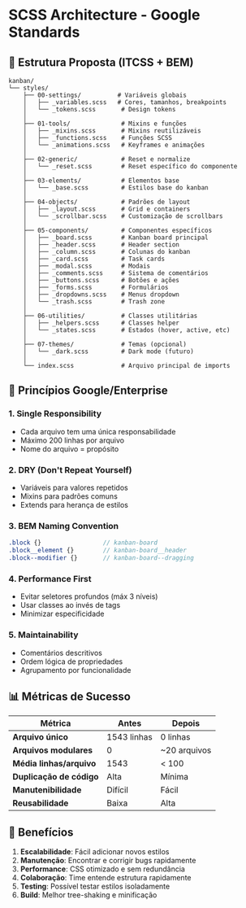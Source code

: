 # SCSS Architecture - Google Standards

## 📁 Estrutura Proposta (ITCSS + BEM)

```
kanban/
└── styles/
    ├── 00-settings/          # Variáveis globais
    │   ├── _variables.scss   # Cores, tamanhos, breakpoints
    │   └── _tokens.scss       # Design tokens
    │
    ├── 01-tools/              # Mixins e funções
    │   ├── _mixins.scss       # Mixins reutilizáveis
    │   ├── _functions.scss    # Funções SCSS
    │   └── _animations.scss   # Keyframes e animações
    │
    ├── 02-generic/            # Reset e normalize
    │   └── _reset.scss        # Reset específico do componente
    │
    ├── 03-elements/           # Elementos base
    │   └── _base.scss         # Estilos base do kanban
    │
    ├── 04-objects/            # Padrões de layout
    │   ├── _layout.scss       # Grid e containers
    │   └── _scrollbar.scss    # Customização de scrollbars
    │
    ├── 05-components/         # Componentes específicos
    │   ├── _board.scss        # Kanban board principal
    │   ├── _header.scss       # Header section
    │   ├── _column.scss       # Colunas do kanban
    │   ├── _card.scss         # Task cards
    │   ├── _modal.scss        # Modais
    │   ├── _comments.scss     # Sistema de comentários
    │   ├── _buttons.scss      # Botões e ações
    │   ├── _forms.scss        # Formulários
    │   ├── _dropdowns.scss    # Menus dropdown
    │   └── _trash.scss        # Trash zone
    │
    ├── 06-utilities/          # Classes utilitárias
    │   ├── _helpers.scss      # Classes helper
    │   └── _states.scss       # Estados (hover, active, etc)
    │
    ├── 07-themes/             # Temas (opcional)
    │   └── _dark.scss         # Dark mode (futuro)
    │
    └── index.scss             # Arquivo principal de imports
```

## 🎯 Princípios Google/Enterprise

### 1. **Single Responsibility**
- Cada arquivo tem uma única responsabilidade
- Máximo 200 linhas por arquivo
- Nome do arquivo = propósito

### 2. **DRY (Don't Repeat Yourself)**
- Variáveis para valores repetidos
- Mixins para padrões comuns
- Extends para herança de estilos

### 3. **BEM Naming Convention**
```scss
.block {}                 // kanban-board
.block__element {}        // kanban-board__header
.block--modifier {}       // kanban-board--dragging
```

### 4. **Performance First**
- Evitar seletores profundos (máx 3 níveis)
- Usar classes ao invés de tags
- Minimizar especificidade

### 5. **Maintainability**
- Comentários descritivos
- Ordem lógica de propriedades
- Agrupamento por funcionalidade

## 📊 Métricas de Sucesso

| Métrica | Antes | Depois |
|---------|-------|--------|
| **Arquivo único** | 1543 linhas | 0 linhas |
| **Arquivos modulares** | 0 | ~20 arquivos |
| **Média linhas/arquivo** | 1543 | < 100 |
| **Duplicação de código** | Alta | Mínima |
| **Manutenibilidade** | Difícil | Fácil |
| **Reusabilidade** | Baixa | Alta |

## 🔧 Benefícios

1. **Escalabilidade**: Fácil adicionar novos estilos
2. **Manutenção**: Encontrar e corrigir bugs rapidamente
3. **Performance**: CSS otimizado e sem redundância
4. **Colaboração**: Time entende estrutura rapidamente
5. **Testing**: Possível testar estilos isoladamente
6. **Build**: Melhor tree-shaking e minificação